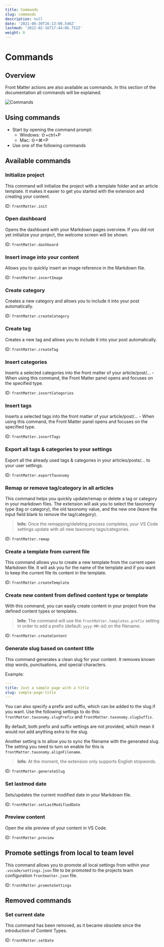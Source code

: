 ```yaml
---
title: Commands
slug: commands
description: null
date: '2021-08-30T16:13:00.546Z'
lastmod: '2022-02-16T17:44:06.752Z'
weight: 6
---
```


# Commands

## Overview

Front Matter actions are also available as commands. In this section of the documentation all commands will be explained.

![Commands](/assets/commands-v6.1.0.png)

## Using commands

- Start by opening the command prompt:
  - Windows: ⇧+ctrl+P
  - Mac: ⇧+⌘+P
- Use one of the following commands

## Available commands

### Initialize project

This command will initialize the project with a template folder and an article template. It makes it easier to get you started with the extension and creating your content.

ID: `frontMatter.init`

### Open dashboard

Opens the dashboard with your Markdown pages overview. If you did not yet initialize your project, the welcome screen will be shown.

ID: `frontMatter.dashboard`

### Insert image into your content

Allows you to quickly insert an image reference in the Markdown file.

ID: `frontMatter.insertImage`

### Create category

Creates a new category and allows you to include it into your post automatically.

ID: `frontMatter.createCategory`

### Create tag

Creates a new tag and allows you to include it into your post automatically.

ID: `frontMatter.createTag`

### Insert categories

Inserts a selected categories into the front matter of your article/post/... - When using this command, the Front Matter panel opens and focuses on the specified type.

ID: `frontMatter.insertCategories`

### Insert tags

Inserts a selected tags into the front matter of your article/post/... - When using this command, the Front Matter panel opens and focuses on the specified type.

ID: `frontMatter.insertTags`

### Export all tags & categories to your settings

Export all the already used tags & categories in your articles/posts/... to your user settings.

ID: `frontMatter.exportTaxonomy`

### Remap or remove tag/category in all articles

This command helps you quickly update/remap or delete a tag or category in your markdown files. The extension will ask you to select the taxonomy type (tag or category), the old taxonomy value, and the new one (leave the input field blank to remove the tag/category).

> **Info**: Once the remapping/deleting process completes, your VS Code settings update with all new taxonomy tags/categories.

ID: `frontMatter.remap`

### Create a template from current file

This command allows you to create a new template from the current open Markdown file. It will ask you for the name of the template and if you want to keep the current file its content in the template.

ID: `frontMatter.createTemplate`

### Create new content from defined content type or template

With this command, you can easily create content in your project from the defined content types or templates.

> **Info**: The command will use the `frontMatter.templates.prefix` setting in order to add a prefix (default: `yyyy-MM-dd`) on the filename.

ID: `frontMatter.createContent`

### Generate slug based on content title

This command generates a clean slug for your content. It removes known stop words, punctuations, and special characters.

Example:

```yaml
---
title: Just a sample page with a title
slug: sample-page-title
---
```

You can also specify a prefix and suffix, which can be added to the slug if you want. Use the following settings to do this: `frontMatter.taxonomy.slugPrefix` and `frontMatter.taxonomy.slugSuffix`. 

By default, both prefix and suffix settings are not provided, which mean it would not add anything extra to the slug. 

Another setting is to allow you to sync the filename with the generated slug. The setting you need to turn on enable for this is `frontMatter.taxonomy.alignFilename`.

> **Info**: At the moment, the extension only supports English stopwords. 

ID: `frontMatter.generateSlug`

### Set lastmod date

Sets/updates the current modified date in your Markdown file.

ID: `frontMatter.setLastModifiedDate`

### Preview content

Open the site preview of your content in VS Code.

ID: `frontMatter.preview`

## Promote settings from local to team level

This command allows you to promote all local settings from within your `.vscode/settings.json` file to be promoted to the projects team configuration `frontmatter.json` file.

ID: `frontMatter.promoteSettings`

## Removed commands

### Set current date

This command has been removed, as it became obsolete since the introduction of Content Types.

ID: `frontMatter.setDate`
